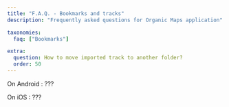 ```yaml
---
title: "F.A.Q. - Bookmarks and tracks"
description: "Frequently asked questions for Organic Maps application"

taxonomies:
  faq: ["Bookmarks"]

extra:
  question: How to move imported track to another folder?
  order: 50
---
```


On Android : ???

On iOS : ???
